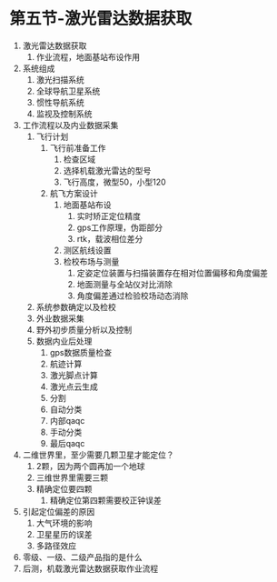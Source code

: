 # 第五节-激光雷达数据获取

1. 激光雷达数据获取
   1. 作业流程，地面基站布设作用
2. 系统组成
   1. 激光扫描系统
   2. 全球导航卫星系统
   3. 惯性导航系统
   4. 监视及控制系统
3. 工作流程以及内业数据采集
   1. 飞行计划
      1. 飞行前准备工作
         1. 检查区域
         2. 选择机载激光雷达的型号
         3. 飞行高度，微型50，小型120
      2. 航飞方案设计
         1. 地面基站布设
            1. 实时矫正定位精度
            2. gps工作原理，伪距部分
            3. rtk，载波相位差分
         2. 测区航线设置
         3. 检校布场与测量
            1. 定姿定位装置与扫描装置存在相对位置偏移和角度偏差
            2. 地面测量与全站仪对比消除
            3. 角度偏差通过检验校场动态消除
   2. 系统参数确定以及检校
   3. 外业数据采集
   4. 野外初步质量分析以及控制
   5. 数据内业后处理
      1. gps数据质量检查
      2. 航迹计算
      3. 激光脚点计算
      4. 激光点云生成
      5. 分割
      6. 自动分类
      7. 内部qaqc
      8. 手动分类
      9. 最后qaqc
4. 二维世界里，至少需要几颗卫星才能定位？
   1. 2颗，因为两个圆再加一个地球
   2. 三维世界里需要三颗
   3. 精确定位要四颗
      1. 精确定位第四颗需要校正钟误差
5. 引起定位偏差的原因
   1. 大气环境的影响
   2. 卫星星历的误差
   3. 多路径效应
6. 零级、一级、二级产品指的是什么
7. 后测，机载激光雷达数据获取作业流程
